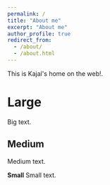 ```yaml
---
permalink: /
title: "About me"
excerpt: "About me"
author_profile: true
redirect_from: 
  - /about/
  - /about.html
---
```


This is Kajal's home on the web!.

Large
======
Big text.

Medium
------
Medium text.

**Small**
Small text.
